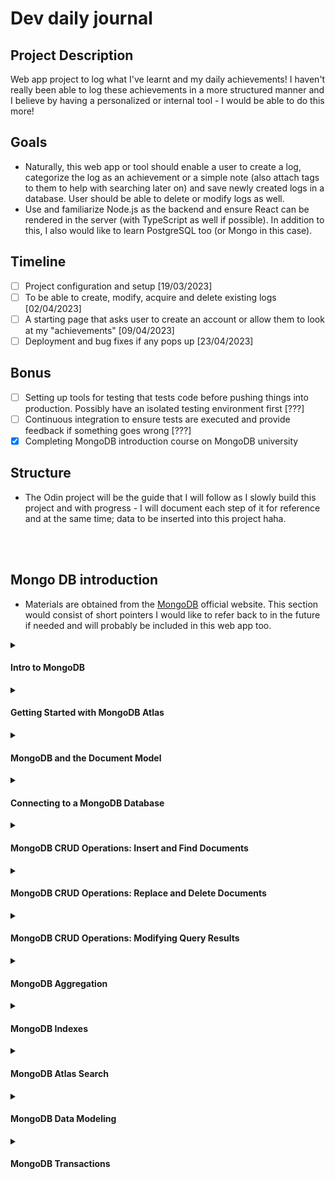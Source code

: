 # Dev daily journal
## Project Description
Web app project to log what I've learnt and my daily achievements! I haven't really been able to log these achievements in a more structured manner and I believe by having a personalized or internal tool - I would be able to do this more!

## Goals
- Naturally, this web app or tool should enable a user to create a log, categorize the log as an achievement or a simple note (also attach tags to them to help with searching later on) and save newly created logs in a database. User should be able to delete or modify logs as well.
- Use and familiarize Node.js as the backend and ensure React can be rendered in the server (with TypeScript as well if possible). In addition to this, I also would like to learn PostgreSQL too (or Mongo in this case).

## Timeline
- [ ] Project configuration and setup [19/03/2023]
- [ ] To be able to create, modify, acquire and delete existing logs [02/04/2023]
- [ ] A starting page that asks user to create an account or allow them to look at my "achievements" [09/04/2023]
- [ ] Deployment and bug fixes if any pops up [23/04/2023]

## Bonus
- [ ] Setting up tools for testing that tests code before pushing things into production. Possibly have an isolated testing environment first [???]
- [ ] Continuous integration to ensure tests are executed and provide feedback if something goes wrong [???]
- [x] Completing MongoDB introduction course on MongoDB university

## Structure
- The Odin project will be the guide that I will follow as I slowly build this project and with progress - I will document each step of it for reference and at the same time; data to be inserted into this project haha. 

<br/><br/>

## Mongo DB introduction
- Materials are obtained from the [MongoDB](https://learn.mongodb.com/learning-paths/introduction-to-mongodb) official website. This section would consist of short pointers I would like to refer back to in the future if needed and will probably be included in this web app too.

<details><summary><h4>Intro to MongoDB</h4></summary>
<ul>
  <li>Notable keywords; CRUD with MongoDB, search experience, aggregation, indexing, data modeling and transactions</li>
  <li>All exercises are done via IDE on MongoDB course (which is connected to an Atlas cluster)</li>
</ul>
</details>

<details><summary><h4>Getting Started with MongoDB Atlas</h4></summary>
  <ol>
    <li><details><summary><h4>Introduction to MongoDB - Developer Data Platform</h4></summary>
      <ul>
        <li>Database as a serivce (DBaaS) - do not need to configure or manage database but Atlas would do this for us</li>
        <li>Replica Set: data is stored in more than one server (a group of server that holds data). Redundancy and availability</li>
        <li>Type of instances: Clusters (Shared & Dedicated) - serveral mongo servers working  together</li>
        <li>Type of instances: Serverless - charge based on usage and will scale depending  on needs</li>
        <li>Has data API, graphQL API and triggers to enable event driven architecture</li>
      </ul>
    </details></li>
    <li><details>
    <summary><h4>Creating and deploying at Atlas cluster</h4></summary>
      <ul>
        <li>Organizations - define and manager userss and teams</li>
        <li>Projects - create separate projects for development, testing and production</li>
        <li>Add database user for SSH purposes</li>
        <li>Remember add own IP address (or any other) so that MongoDB Atlas doesn't block as it blocks everything but anything within Atlas themselves</li>
        <li>Data explorer can be used to visualize existing data in clusters</li>
      </ul>
    </details></li>
  </ol>
</details>

<details><summary><h4>MongoDB and the Document Model</h4></summary>
  <ol>
    <li><details><summary><h4>MongoDB database</h4></summary>
      <ul>
        <li>MongoDB stored as documents similar to JSON - able to use one format for any applicaitons</li>
        <li>Document - basic unit of data in MongoDB</li>
        <li>Collection - set of documents (structure may not be the same within collection since a document has flexible schema)</li>
        <li>Database - set of collections</li>
        <li>Atlas offers full text search and data visualization</li>
     </ul>
    </details></li>
    <li><details><summary><h4>MongoDB Document Model</h4></summary>
      <ul>
        <li>Documents displayed in JSON and stored in BSON (extension of JSON but in binary which supports multiple different data types) on database.</li>
        <li>Every document requires <code>_id</code> field, if document doesn't have one - MongoDB auto generates ObjectId to represent <code>_id</code> field</li>
        <li>Collections can have different documents schemas in it (because schema is flexbile as it supports polymorphic documents).</li>
        <li>To have more control over database, can have optional schema validation in placed. This can be used to constraint structure of documents.</li> 
       </ul>
    </details></li>
    <li><details><summary><h4>Managing Databases, Collections, and Documents in Atlas Data Explorer</h4></summary>
      <ul>
        <li>Atlas Data Explorer - can create collections or databases and insert documents into databases as required</li>
        <li>Atlas UI - useful for testing purposes</li>
       </ul>
    </details></li>
  </ol>
</details>

<details><summary><h4>Connecting to a MongoDB Database</h4></summary>
  <ol>
    <li><details><summary><h4>Using MongoDB connection strings</h4></summary>
      <ul>
        <li>Connection strings allows us to connect to cluster and work with data. It describes host that we will be using and the options for connecting to MongoDB database</li>
        <li>Connecting string can be used to connect from mongo shell, mongo compass or to any other app</li>
        <li>There exists two formats of connecting string - standard format and DNS seed list format</li>
        <li>Standard format used to connect to standalone clusters, replica sets or sharded clusters</li>
        <li>DNS seed list format provides a DNS server list to connection string. This provides flexibility of deployment and can change servers in rotation without reconfiguring clients.</li>
        <li>Connection string consists of username and password (created database users that have access to database), host and optional port number to database and lastly, additional options</li>
     </ul>
    </details></li>
    <li><details><summary><h4>Connecting to a MongoDB Atlas Cluster with the Shell</h4></summary>
      <ul>
        <li>Will require mongosh to connect into our cluster locally via CLI with provided connection string</li>
        <li>mongosh is a Node.js REPL environment and will enable us to utilize JavaScript languages within the shell</li>
     </ul>
    </details></li>
    <li><details><summary><h4>Connecting to a MongoDB Atlas Cluster with MongoDB Compass</h4></summary>
      <ul>
        <li>GUI to allow us to query and analyze data in cluster</li>
        <li>Enable us to acquire statistical summary of databases existing in cluster</li>
     </ul>
    </details></li>
    <li><details><summary><h4>Connecting to a MongoDB Atlas Cluster from an Application</h4></summary>
      <ul>
        <li>MongoDB drivers allow us to connect database to application using programming language of our choice with provided connection string</li>
        <li>MongoDB documentation to use for configuration and setting up connection to MongoDB database</li>
     </ul>
    </details></li>
    <li><details><summary><h4>Troubleshooting MongoDB Atlas connection errors</h4></summary>
      <ul>
        <li>Network access errors - can be due to not adding IP address for network access</li>
        <li>User authentication errors - can be due to not including password</li>
     </ul>
    </details></li>
  </ol>
</details>

<details><summary><h4>MongoDB CRUD Operations: Insert and Find Documents</h4></summary>
  <ol>
    <li><details><summary><h4>Inserting documents in a MongoDB Collection</h4></summary>
      <ul>
        <li><code>insertOne()</code> and <code>insertMany()</code> are the relevant code to insert documents.</li>
        <li>Note that with the use of <code>insertOne()</code>, if the collection targeted for document insertion does not exist. It will create the collection automatically. This is worth noting as it causes collections to be created unnecessarily.</li>
     </ul>
    </details></li>
    <li><details><summary><h4>Finding documents in a MongoDB Collection</h4></summary>
      <ul>
        <li><code>use database-name</code> will allow us to utilize the database has the relevant collections included. Next, <code>db.collection-name.find()</code> will return documents that can be found in the collection-name inputted.</li>
        <li>To specify what fields/values a document should have - <code>db.collection-name.find({ field-name: value })</code> can be used. This ensures that we want a specific key/field name to contain a specific value</li>
        <li>To target multiple value for a key/field name - <code>db.collection-name.find({ field-name: { $in: [value-one, value-two] } })</code> can be considered where the values we are looking for can be value-one or value-two.</li>
      </ul>
    </details></li>
    <li><details><summary><h4>Finding documents in a MongoDB by using Comparison Operators</h4></summary>
      <ul>
        <li>Examples of comparison operators can be as such <code>$gt</code>, <code>$lt</code>, <code>$gte</code> and <code>$lte</code></li>
        <li>An example of utilizing a comparison operator is <code>db.collection-name.find({ field-name: { $gt: 50 } })</code></li>. Note that in this case <code>field-name</code> could just be a field-name specifically or object.field-name (object is the sub document within a document) - depending on the structure of the document.
        <li>Note that if there is an array of items and even if one item fulfills the comparison operator or condition - the document is retrieved along with the entire array of items (even ones that do not fulfill the condition)</li>
        <li>Those are not the only comparison operator that exists.</li>
      </ul>
    </details></li>
    <li><details><summary><h4>Querying on Array Elements in MongoDB</h4></summary>
      <ul>
        <li>Notice the difference between the two queries. <code>db.collection-name.find({field-name: value})</code> and <code>db.collection-name.find({field-name: {$elemMatch: {$eq: value}}})</code>. The first will return any item with the field that has the scalar value (value does not need to be in an array). The second will return a items with the matching values found in an array for the specified field. The difference is that the second will require values to be in an array.</li>
        <li>Can use <code>$elemMatch</code> to also acquire items that meet the query criteria included. Example, <code>db.collection-name.findOne({sub-document-name: {$elemMatch: {field-name: value, another-field-name: {$lt : value}, other-field-name: {$gte : another value}}}})</code>. This example will provided us with one item that meets the three queries/conditions listed for three separate fields.</li>
      </ul>
    </details></li>
    <li><details><summary><h4>Finding Documents by Using Logical Operators</h4></summary>
      <ul>
        <li>The two logical operators will be $and & $or operators. Example, <code>db.collection-name.find({$and: [{field-name: value}, {another-field-name: {$gte: greater-value}}]})</code>. This can also be accomplished implicitly via <code>db.collection-name.find({field-name: value, another-field-name: {$gte: greater-value}})</code>.</li>
        <li>The $or operator is exactly the same syntax. You can also combine a single query with multiple $or and $and operator together. Note that explicit $and is required first when intention is to have two same $or being used together as the first $or operator will override the subsequent operator as it defies the JSON object structure with all keys required to be unique.</li>
        <li>Example for better visualization 
          <pre><code>
          db.routes.find({
            $and: [
                { $or: [{ dst_airport: "SEA" }, { src_airport: "SEA" }] },
                { $or: [{ "airline.name": "American Airlines" }, { airplane: 320 }] },
              ]
            })
         </code></pre>
        </li>
        <li>Example from assignment to access a sub document with a comparison operator within it - <code>db.sales.find({ couponUsed: true,  purchaseMethod: "Online", "customer.age": { $lte: 25 } })</code></li>
        <li>
          <b>Note.</b> If there are sub documents present, and you are looking to check that the sub-documents has a specific value with the specified field - use the dot notation method to do this. There is a big difference between both code blocks included below
          <pre><code>
          db.sales.find({
            $or: [{ items: {name: "notepad", tags: "school"}}]
          })
          </pre></code>
          <pre><code>
          db.sales.find({
            $or: [{ "items.name": "pens" }, { "items.tags": "writing" }],
          })
          </code></pre>
          The first is we have an <code>$or</code> comparison operator (which in this case isn't really neccessary anymore) to look for an items sub document to have that specific object (if any other items sub documents with object structure that differs from this - it will not meet the query's expression then and will not show up on results). The second in this case looks for <b>any</b> items sub document with either of the fields (checks if it exists) along with the value provided. If any is true, the document will show up regardless of the <a href="https://stackoverflow.com/questions/38129635/mongodb-accessing-subdocuments" target="_blank">object structure</a>.
        </li>
      </ul>
    </details></li>
  </ol>
</details>

<details><summary><h4>MongoDB CRUD Operations: Replace and Delete Documents</h4></summary>
  <ol>
    <li><details><summary><h4>Replacing a Document in MongoDB</h4></summary>
      <ul>
        <li>Using the <code>db.collection-name.replaceOne(filter, replacement, options)</code> will allow us to replace a document within a collection.</li>
        <li>In this case, <code>filter</code> would typically consist of a way to uniquely identify a document within the collection. Additionally, <code>replacement</code> would contain an updated version of the document (excluding its id field) to replace the existing document within our collection.</li>
      </ul>
    </details></li>
    <li><details><summary><h4>Updating a Document in MongoDB</h4></summary>
      <ul>
        <li>Commands to use - <code>updateOne(filter, update, options)</code> along with update operators - <code>$set</code> and <code>$push</code> along with <code>upsert</code> will be taught in this section which are used within the parameters of the <code>updateOne</code> method provided</li>
        <li><code>$set</code> operator can be used to add new fields or values to a document or replace existing fields with new values in a document</li>
        <li><code>$push</code> has the same capabilities as well and it also appends new item to an existing array value or if the array value does not exist in the first place, it creates an array with the new item to be added</li>
        <li>If the filter query filled does not provide any existing document within collection, we would use <code>upsert</code> to create a new document if that were to be the case. Upsert stands for update or insert and is included as an option object which is set to be true or false</li>
        <li>Some examples for better utilization of methods
          Look for specified id and set subscribers field to the value provided
          <pre><code>
          db.podcasts.updateOne(
            {_id: ObjectId("5e8f8f8f8f8f8f8f8f8f8f8")},
            {$set: {subscribers: 98562}}
          )
          </pre></code>
          Look for a document with the specified title value and set the topics value with the provided array. If it does not exist, insert a new document (purpose of upsert). You can also use <code>$inc</code> followed by the field and the value to incrementally increase the existing value by as well if required
          <pre><code>
          db.podcasts.updateOne(
            { title: "The Developer Hub" },
            { $set: { topics: ["databases", "MongoDB"] } },
            { upsert: true }
          )
          </pre></code>
          Add a new item to existing value array of hosts field
          <pre><code>
          db.podcasts.updateOne(
            { _id: ObjectId("5e8f8f8f8f8f8f8f8f8f8f8") },
            { $push: { hosts: "Nic Raboy" } }
          )
          </pre></code>
          To add multiple items to an array (if item does not exist - nothing will happen), you would require the <code>$each</code> command as shown below.
          <pre><code>
          db.birds.updateOne(
            { _id: ObjectId("6268471e613e55b82d7065d7") },
            {
              $push: {
                diet: { $each: ["newts", "opossum", "skunks", "squirrels"] },
              },
            }
          )
          </pre></code>
        </li>
      </ul>
    </details></li>
    <li><details><summary><h4>Updating a Document and acquiring updated version in MongoDB</h4></summary>
      <ul>
        <li>There is a difference between <code>findAndModify({query: {filter-object}, update: {updated-fields-object}, new: true})</code> and <code>updateOne()</code> methods. The first method is used to return document that has just been updated. The <code>new: true</code> ensures that we get an updated version of the document as a return with the first method.</li>
        <li>Typically, we would use <code>updateOne()</code> and <code>findOne()</code> to update a document and then look for the updated document. This does two round trips to and back from the server. This could also return the same document that could have already been outdated to begin with before returning a version that you thought is the most updated version.</li>
        <li>An example is as shown</li>
        <pre><code>
        db.podcasts.findAndModify({
          query: { _id: ObjectId("6261a92dfee1ff300dc80bf1") },
          update: { $inc: { subscribers: 1 } },
          new: true,})
        </pre></code>
        Note that you can also set <code>upsert: true</code> to insert a new document if no documents are acquired with the inputted filter query.
      </ul>
    </details></li>
    <li><details><summary><h4>Updating multiple documents in MongoDB</h4></summary>
      <ul>
        <li>Using <code>updatrMany({filter-object}, {updated-fields-object})</code> will allow the updates to occur for all documents that meet the filter criteria in the filter object</li>
        <li>This method does not guarantee all documents will be updated at the same time. This can be checked against the number of successful update counts against the matched count documents.</li>
        <li>Example is as shown. This code will update all documents with any of the values found in the array provided with the use of <code>$in</code> and then update any documents found with the specified date for the given field name.</li>
        <pre><code>
        db.birds.updateMany(
          {
            common_name: { $in: ["Blue Jay", "Grackle"]},
          },
          {
            $set: {last_seen: ISODate("2022-01-01")},
          }
        )
        </pre></code>
      </ul>
    </details></li>
    <li><details><summary><h4>Removing one or many documents in MongoDB</h4></summary>
      <ul>
        <li>You can choose to delete a document with <code>deleteOne({filter-object})</code> or many documents with <code>deleteMany({filter-object})</code></li>
        <li>Example is as shown to delete one document</li>
        <pre><code>
        db.birds.deleteOne({_id: ObjectId("35465")})
        </pre></code>
        <li>Example is as shown to delete multiple documents</li>
        <pre><code>
        db.birds.deleteMany({ sightings_count: { $lte: 10 } })
        </pre></code>
      </ul>
    </details></li>
  </ol>
</details>

<details><summary><h4>MongoDB CRUD Operations: Modifying Query Results</h4></summary>
  <ol>
    <li><details><summary><h4>Sorting and Limiting Query Results in MongoDB</h4></summary>
      <ul>
        <li><code>cursor</code> is a pointer to the result set of a query like <code>find</code>. The methods that comes with it would be <code>.sort({field-name: 1 or -1})</code> and <code>.limit(size-of-results)</code>. Note that these are chained on top of a query. In the sort method, 1 would sort results from smallest to largest alphabetically (Mongo sorts by capitalized letters first)</li>
        <li>Limiting number of results can improve performance of app.</li>
        <li>Example of utilizing limit and sort methods. To sort by most recent dates - use <code>-1</code> instead</li>
        <pre><code>
        db.companies
          .find({ category_code: "music" })
          .sort({ number_of_employees: -1})
          .limit(3)
        </pre></code>
        <li>An additional interesting example here as well which looks for any of the included names in provided array</li>
        <pre><code>
        db.sales
        .find({ "items.name": { $in: ["laptop", "backpack", "printer paper"] }, "storeLocation": "London", })
        .sort({ saleDate: -1, })
        .limit(3)
        </pre></code>
      </ul>
    </details></li>
    <li><details><summary><h4>Returning specific data from a query in MongoDB</h4></summary>
      <ul>
        <li>To limit specific fields from being acquired which will improve bandwidth performance. This is called projection.</li>
        <li>Can choose to include or exlucde fields (can't combine both exception for _id field). To include we have field values to be 1 while to exclude, we have other field names to be 0 instead.</li>
        <pre><code>
        // Return all restaurant inspections - business name and result fields only
        db.inspections.find(
          { sector: "Restaurant - 818" },
          { business_name: 1, result: 1, _id: 0 }
        )
        </pre></code>
        and even this - since we are excluding sub document fields
        <pre><code>
        // Return all inspections with result of "Pass" or "Warning" - exclude date and zip code
        db.inspections.find(
          { result: { $in: ["Pass", "Warning"] } },
          { date: 0, "address.zip": 0 }
        )
        </pre></code>
      </ul>
    </details></li>
    <li><details><summary><h4>Counting documents in a MongoDB Collection</h4></summary>
      <ul>
        <li>This can be done with the <code>countDocuments({query-to-count-specific-documents-object}, options)</code> method. </li>
        <pre><code>
        // Count number of trips over 120 minutes by subscribers
        db.trips.countDocuments({ tripduration: { $gt: 120 }, usertype: "Subscriber" })
        </pre></code>
      </ul>
    </details></li>
  </ol>
</details>

<details><summary><h4>MongoDB Aggregation</h4></summary>
  <ol>
    <li><details><summary><h4>Inroduction to MongoDB Aggregation</h4></summary>
      <ul>
        <li>Used to build multi stage query - a series of stages completed one at a time, in order. Within each stage, data can be filtered, sorted, grouped and transformed.</li>
        <li>The following can be used <code>.aggegate([{ $stage_name: {expression} }, { $second_stage_name: {expression} }])</code></li>
        <li>Stage is a single operation on data. Commonly used in stages - <code>$match</code> (for filtering), <code>$group</code> (group documents based on criteria) and <code>$sort</code> (put documents in specified order)</li>
        <li>Field references can be used to acquire and combine values from existing fields in the documents to create new ones if required</li>
        <li>Example as shown below</li>
        <pre><code>
        db.collection.aggregate([
            {
                $stage1: {
                    { expression1 },
                    { expression2 }...
                },
                $stage2: {
                    { expression1 }...
                }
            }
        ])
        </pre></code>
      </ul>
    </details></li>
    <li><details><summary><h4>Using $match and $group Stages in a MongoDB Aggregation Pipeline</h4></summary>
      <ul>
        <li>Most commonly used - <code>$match</code> and <code>$group</code>. Best to pplace <code>$match</code> as early as possibly in pipeline so that it can use indexes which helps with processing.</li>
        <li>An example of using <code>$group</code> would be <code>{ $group: {_id: expression, field-name: {accumulator: expression}} }</code></li>
        <pre><code>
        db.zips.aggregate([
          { $match: {state: "CA"} },
          { $group: {_id: "$city", totalZips: { $count : { }}} }
        ])
        </pre></code>
        <li>Additional example for reference. In this case, location is a sub document and coordinates is being used as a grouping key and  we count the number of sightings to acquire famous coordinates</li>
        <pre><code>
        db.sightings.aggregate([
          { $match: {species_common: 'Eastern Bluebird'} }, 
          { $group: {_id: '$location.coordinates', number_of_sightings: 
            { $count: {}} }
          }
        ])
        </pre></code>
      </ul>
    </details></li>
    <li><details><summary><h4>Using $sort and $limit Stages in a MongoDB Aggregation Pipeline</h4></summary>
      <ul>
        <li>Note that order of stages would change the results of aggregation.</li>
        <li>Example for reference</li>
        <pre><code>
        db.zips.aggregate([
          { $sort: {pop: -1} },
          { $limit:  5 }
        ])
        </pre></code>
      </ul>
    </details></li>
    <li><details><summary><h4>Using $project, $count and $set Stages in a MongoDB Aggregation Pipeline</h4></summary>
      <ul>
        <li><code>$project</code> determines output shape and usually last stage since we are formatting output. Can use to include and project fields with 1 or 0. We can even project a new field name too if required.</li>
        <li><code>$set</code> adds or modifies fields in the pipeline. Useful when we want to change existing fields or add new ones to be used in upcoming pipeline stages.</li> 
        <li><code>$count</code> returns total document count. </li>
        <li>Example for <code>$project</code> where a new field name - population is projected with an existing field value. If field name is not included, it would not be projected in results with the exception of _id field</li>
        <pre><code>
        { $project: {state:1, zip:1, population:"$pop", _id:0} }
        </pre></code>
        <li>Example for <code>$set</code> where a new field named place is created and subbed with values coming from two different fields in the existing document</li>
        <pre><code>
        { $set: {
          place: {$concat:["$city",",","$state"]},
          pop: 10000
          }
        }
        </pre></code>
        <li>Example for <code>$count</code> where we count the number of documents in collection and name the output field total_zips</li>
        <pre><code>
        {
          $count: "total_zips"
        }
        </pre></code>
      </ul>
    </details></li>
    <li><details><summary><h4>Using $out Stage in a MongoDB Aggregation Pipeline</h4></summary>
      <ul>
        <li><code>$out</code> has to be the last stage of the pipeline. Writes documents that are returned by an aggregation pipline into a collection. Will create a new collection if it does not exist.</li>
        <li><code>$out: {db: "db-name", coll: "collection-name"}</code>. Can also exclude db field, meaning document is created in the same database that data is being aggregated from currently.</li>
        <li>Note - if collection exists, the database will be overwritten with aggregated results.</li>
      </ul>
    </details></li>
  </ol>
</details>

<details><summary><h4>MongoDB Indexes</h4></summary>
  <ol>
    <li><details><summary><h4>Using MongoDB Indexes in Collections</h4></summary>
      <ul>
        <li>Stores small portion of data from the collection to help with search efficiency. It points to document identity so that it is faster to look up and update specified document</li>
        <li>It speeds up query searches, reduce disk I/O, reduce resources required to execute queries and also supports equality matches as well as range-based operations</li>
        <li>It helps MongoDB such that it wouldn't need to scan entire collection to check that it matches query criteria and preventing the need to sort results in memory</li>
        <li>Every collection will have an index by default (only has <code>_id</code> field). Each query should have its own index.</li>
        <li>Will need to update index data structure of document changes. Ensure that we only have indexes we need and remove unnucessary ones.</li>
        <li>Most commonly used - compound field and single field indexes. Index that perform on arrays are multi key indexes.</li>
      </ul>
    </details></li>
    <li><details><summary><h4>Creating Single Field Index in MongoDB</h4></summary>
      <ul>
        <li>Done with the <code>createIndex()</code> command. Index can also include uniqueness command to prevent insertion of documents with the specified field that should only contain unique values</li>
        <li>There is a way to determine if there are any indexes with the <code>getIndexes()</code> command and can also determine if a query has an index in placed with the <code>explain()</code> command</li>
        <li>Ensuring single field index specified has unique values for each document. Worth noting that if a query is over indexed, it can cause performance issue. Creating single field index with equality constraint</li>
        <li>Note that if index is not being used, you would see a <code>COLLSCAN</code> which indicates that MongoDB had to do a wide collection scan since no index has been created. An <code>IXSCAN</code> indicates an index is being used for specific query.</li>
        <pre><code>
          db.customers.createIndex({ email: 1 },{ unique:true })
        </pre></code>
        <li>To check that index created is working</li>
        <pre><code>
          db.accounts.explain().find(/* your query here */)
        </pre></code>
      </ul>
    </details></li>
    <li><details><summary><h4>Creating Multikey Index in MongoDB</h4></summary>
      <ul>
        <li>This applies to defining an index on an array field which is called a multikey index can index primitive values, sub documents or sub arraays of an array. It can also be a part of a compound field defined index.</li>
        <li>Limitation is that we can only have one array field per index.</li>
      </ul>
    </details></li>
    <li><details><summary><h4>Creating Compound Index in MongoDB</h4></summary>
      <ul>
        <li>Index on multiple fields. Note that if other queries contain even one of the field listed in the multi field index, it will utilize the multi field index created whether it may be prefix or not in a chain of queries.</li>
        <li>Note order matters and it is recommended that the order is as such - equality, range and then sort. This reduces in memory processing time. Meaning, the index created should be created in the order that matches query criteria. This would mean that the placement of fields is important in the index and it needs to be in sync with queries that will utilize the index that will be created.</li>
        <li>An example of ensuring that the order of field for the index created has to match the query criteria as shown below.</li>
        <pre><code>
        db.customers
          .find({ birthdate: {$gte:ISODate("1977-01-01")}, active:true })
          .sort({ birthdate:-1, name:1 })
        </pre></code>
        <li>This ensures that the active field exists first and is true and then sorts birthdate and followed by name</li>
        <pre<code>
        db.customers.createIndex({
          active:1, 
          birthdate:-1,
          name:1
        })
        <li>Ensuring that the query is fully covered ensures that no data is required to be fetched from in-memory or collection. This can be achieved by ensuring that only required fields are projected (as listed in the created index)</li>
        <pre><code>
        db.customers.explain()
        .find(
          { birthdate: {$gte:ISODate("1977-01-01")}, active:true },
          { name:1, birthdate:1, _id:0 })
        .sort({ birthdate:-1, name:1 })
        </pre></code>
      </ul>
    </details></li>
    <li><details><summary><h4>Deleting Indexes in MongoDB</h4></summary>
      <ul>
        <li>Deleting indexes that are no longer required will prevent redundant indexes from being used by a query. This will cause performance issues if not removed properly</li>
        <li>The use of <code>dropIndex()</code> and <code>dropIndexes()</code> will allow the removal of indexes. Note that if no index names are provided to the <code>dropIndexes()</code> method, all indexes will be dropped. Providing an array of index names will remove all indexes provided within that array</li>
      </ul>
    </details></li>
  </ol>
</details>

<details><summary><h4>MongoDB Atlas Search</h4></summary>
  <ol>
    <li><details><summary><h4>Using relevance based search and search Index MongoDB</h4></summary>
      <ul>
        <li>Relevance search is different from database search. It starts with search indexes which creates a reference for records to relevance-based search usage</li>
        <li>Database search is used by developers and system administrators to help make database queries more efficient. These are the components of a search index</li>
        <pre><code>
        {
          "analyzer": "lucene.standard",
          "searchAnalyzer": "lucene.standard",
          "mappings": {
            "dynamic": true
          }
        }
        </pre></code>
      </ul>
    </details></li>
    <li><details><summary><h4>Creating search Index with dynamic mapping in MongoDB</h4></summary>
      <ul>
        <li>Search index define how relevance based search should perform. Dynamic mapping would ensure all fields are indexed except for booleans, objectIds and timestamps</li>
        <li>If dynamic mapping is used, specific fields will not need to be specified for field mappings on Mongo Atlas UI</li>
        <li>It is also possible to dedicated weights to specific fields so that scoring would be properly distributed as expected</li>
        <li>An example of utilizing the newly created search index (dynamic field mapping) and searching for the relevance text of "search" across multiple fields for each document which we then assign relevance scoring acquired for each document based on the relevance text - 'notepad'</li>
        <pre><code>
        db.sales.aggregate([
          {
            $search: {
              index: 'sample_supplies-sales-dynamic',
              text: {
                query: 'notepad', path: { 'wildcard': '*' }
              } } },
          {
            $set: {
              score: { $meta: "searchScore" }
              }
          }
        ])
        </pre></code>
      </ul>
    </details></li>
    <li><details><summary><h4>Creating search Index with static field mapping in MongoDB</h4></summary>
      <ul>
        <li>Static indexing on specific fields makes query quicker, saves processing power and time since we only focus on specific fields to be indexed</li>
      </ul>
    </details></li>
    <li><details><summary><h4>Using $search and Compound Operators in MongoDB</h4></summary>
      <ul>
        <li>Using compound operator, can assign different weights to specific fields to ensure we acquire most important results</li>
        <li>Will need to create a $search stage first (which will be created in the aggregation stage via Mongo Atlas). Within the $search stage, we will have a $compound component where we specific the weight of each field with commands like <code>must</code>(field must have specific value), <code>must not</code>, <code>filter</code> and <code>should</code> (where we assign weights)</li>
        <li>Example of creating a $search stage within the aggregation stage where the text "field" must be found in the habitat fieldd and a weight of 5 is allocated to wingspam_cm values that are greate than 45 in any documents.</li>
        <pre><code>
        {
          "compound": {
            "must": [{
              "text": {
                "query": "field",
                "path": "habitat"
              }
            }],
            "should": [{
              "range": {
                "gte": 45,
                "path": "wingspan_cm",
                "score": {"constant": {"value": 5}}
              }
            }]
          }
        }
        </pre></code>
        <li>Note that <code>filter</code> will not affect $search stage</li>
        <li>Additional examples. This aggregation stage has a $search stage within it that filters out documents that does not have the query text Online" within the purchaseMethod field and it then assigns a constant weight to the items sub document name field that contains the query text notepad in it. Finally, we project specicfic fields to cover the query and project a new field called score and acquire the aggregated score for documents found or determined to be relevant</li>
        <pre></code>
        db.sales.aggregate([
          {
            $search: 
            {
              index: 'sample_supplies-sales-dynamic',
              "compound": 
              {
                "filter": [{
                    "text": {"query": "Online", "path": "purchaseMethod"}
                  }],
                "should": [{
                    "text": {
                      "query": "notepad",
                      "path": "items.name",
                      "score": { "constant": { "value": 5 } }
                    }]
              }
            }
          },
          {
            $project: { "items.name": 1, "purchaseMethod": 1, "score": {$meta: "searchScore"} }
          }
        ])
        </pre></code>
      </ul>
    </details></li>
    <li><details><summary><h4>Group search results by using facets in MongoDB</h4></summary>
      <ul>
        <li>Allows us to categorize or group search results. These can be found in the $searchMeta and it is located there because it indicates how results have been aggregated and outputted.</li>
        <li>We then categorize results or place them in "buckets" with the use of $facets</li>
      </ul>
    </li></details>
  </ol>
</details>

<details><summary><h4>MongoDB Data Modeling</h4></summary>
  <ol>
    <li><details><summary><h4>Introduction to Data Modeling MongoDB</h4></summary>
      <ul>
        <li>It is how data will be stored and how the data will be related to one and another</li>
        <li>Good data modeling will ensure cost is saved, queries efficiency and identifying/predicting frequent document data access</li>
        <li>Note that each document can be different since MongoDB ensures that documents are flexible (polymorphism)</li>
        <li>Embedding a document would mean that we're correlated two documents with one and another</li>
      </ul>
    </details></li>
    <li><details><summary><h4>Types of Data Relationships MongoDB</h4></summary>
      <ul>
        <li>One to one, one to many and many to many. To model relationships - we can reference or embed data models</li>
        <li>Note - data that is accessed together should be stored together. If data stored in multiple collections, database must scan through multiple different collections which increases cost</li>
        <li>Embedding is taking related data and insert into document while referencing is when we refer documents in another collection to our document.</li>
        <li>Example of embedding one to many would include information about other documents within an array for a single document</li>
        <li>Referencing would include object ids from documents that belong to a different collection</li>
      </ul>
    </details></li>
    <li><details><summary><h4>Modeling Data Relationships MongoDB</h4></summary>
      <ul>
        <li>Many ways to model a relationship for documents. Note how context may be lost when different approaches have been taken to implement the relationships between the documents</li>
      </ul>
    </details></li>
    <li><details><summary><h4>Embedding Data in Documents MongoDB</h4></summary>
      <ul>
        <li>Used for one to many and many to many relationships between documents. Useful because it makes use of data that are accessed together - should be stored together.</li>
        <li>Allow all data to be accessed in one place and allow dev to get and update a document in one query</li>
        <li>However, documents may grow too large causing latency and high memory usage. As documents are read in full to memory - which is detrimental to application performance</li>
        <li>To counter this, read more about schema anti pattern (avoid unbounded documents)</li>
      </ul>
    </details></li>
    <li><details><summary><h4>Referencing Data in Documents MongoDB</h4></summary>
      <ul>
        <li>Saving _id of another document (can be from the same collection or different) as a field value in a document</li>
      </ul>
    </details></li>
    <li><details><summary><h4>Scaling a Data Model MongoDB</h4></summary>
      <ul>
        <li>Ensuring scalability can achieve efficient query result times, memory usage, cpu usage and storage usage</li>
        <li>Avoid unbounded documents, think of how document may grow larger (example is embedding comments to a blog post and if comments continue to grow - so does the size of document - causing performance issue when writing/reading)</li>
      </ul>
    </details></li>
    <li><details><summary><h4>Using Atlas Tools for Schema Help MongoDB</h4></summary>
      <ul>
        <li>Take notes of schemma design patterns to follow. Avoid anti patterns like massive arrays, massive number of collections, bloated documents, unnecessary indexes, queries without indexes and data that is accessed together from multiple collections</li>
        <li>Data explorer and performance advisor can be used to identify these anti patterns</li>
      </ul>
    </details></li>
  </ol>
</details>

<details><summary><h4>MongoDB Transactions</h4></summary>
  <ol>
    <li><details><summary><h4>Introduction to ACID Transactions in MongoDB</h4></summary>
      <ul>
        <li>Group of database operations that will be completed as a unit or not at all</li>
        <li>Atomicity, consistency, isolation and durability</li>
        <li>Atomicity - all operations succeed or none at all and Consistency is changes made by operations are consistent with database constraints</li>
        <li>Isolations - multiple transactions occuring at once should not affect other occuring transactions and Durability - changes made should persist</li>
      </ul>
    </details></li>
    <li><details><summary><h4>ACID Transactions in MongoDB</h4></summary>
      <ul>
        <li>Determining single or multiple documents ACID transaction. In MongoDB, single documents are inherently ACID transaction</li>
        <li>Multi documents operations are inherently not atomic. Will require additional steps. Will need to ensure that it is a multi-document ACID transaction.</li>
        <li>Ensure understand requirements of app. MongoDB will 'lock' resources involved in a transaction which incrus cost. We will need to insure operations are wrapped in multi-document ACID transaction.</li>
      </ul>
    </details></li>
    <li><details><summary><h4>Using Transactions in MongoDB</h4></summary>
      <ul>
        <li>Determining single or multiple documents ACID transaction. In MongoDB, single documents are inherently ACID transaction</li>
        <li>Session is a group of database operations that are related to each other and should be run together</li>
        <li>Transaction has maximum runtime of less than one minute. Error like <code>MongoServerError: Transaction has been aborted</code> would mean that query would need to be run again</li>
        <li>An example of using a multi-document transaction to ensure it is an ACID transaction</li>
        <pre><code>
        const session = db.getMongo().startSession()
        session.startTransaction()
        const account = session.getDatabase('< add database name here>').getCollection('<add collection name here>')
        //Add database operations like .updateOne() here
        session.commitTransaction() // or session.abortTransaction() to abort and rollback transactions
        </pre></code>
      </ul>
    </details></li>
  </ol>
</details>
